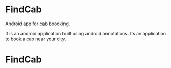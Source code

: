 # FindCab
Android app for cab boooking.

It is an android application built using android annotations.
Its an application to book a cab near your city.
# FindCab
